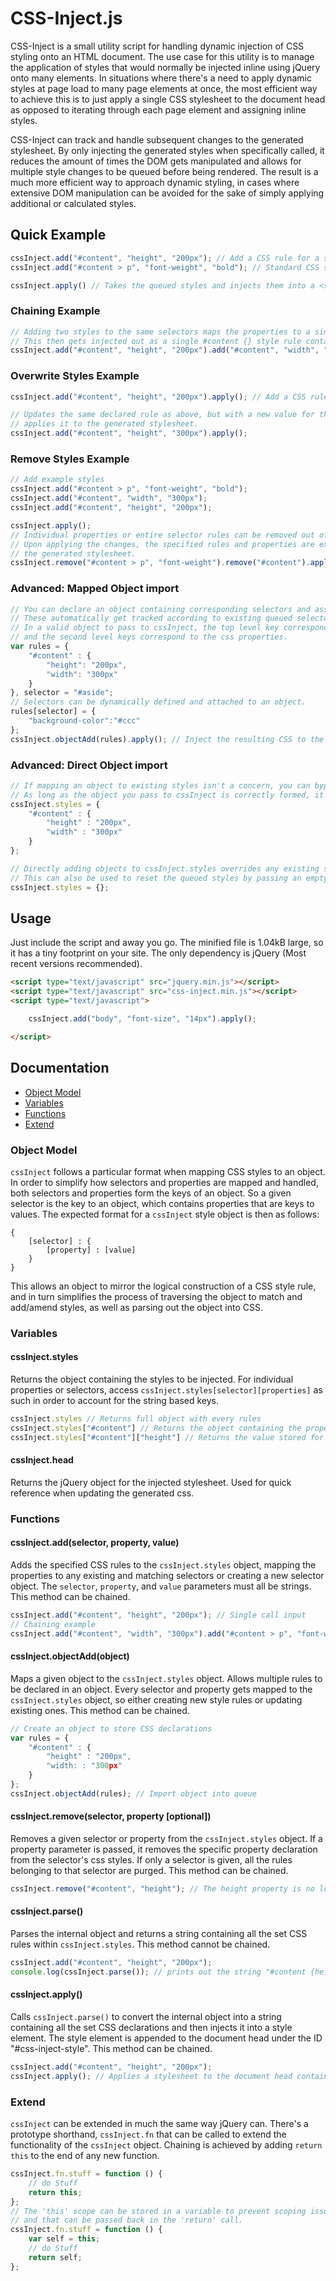 # CSS-Inject.js

CSS-Inject is a small utility script for handling dynamic injection of CSS styling onto an HTML document. The use case for this utility is to manage the application of styles that would normally be injected inline using jQuery onto many elements. In situations where there's a need to apply dynamic styles at page load to many page elements at once, the most efficient way to achieve this is to just apply a single CSS stylesheet to the document head as opposed to iterating through each page element and assigning inline styles.

CSS-Inject can track and handle subsequent changes to the generated stylesheet. By only injecting the generated styles when specifically called, it reduces the amount of times the DOM gets manipulated and allows for multiple style changes to be queued before being rendered. The result is a much more efficient way to approach dynamic styling, in cases where extensive DOM manipulation can be avoided for the sake of simply applying additional or calculated styles.

## Quick Example
```javascript
cssInject.add("#content", "height", "200px"); // Add a CSS rule for a selector, property and value
cssInject.add("#content > p", "font-weight", "bold"); // Standard CSS selectors all will work.

cssInject.apply() // Takes the queued styles and injects them into a <style> in the document head.
```

### Chaining Example
```javascript
// Adding two styles to the same selectors maps the properties to a single selector in the queue.
// This then gets injected out as a single #content {} style rule containing both properties.
cssInject.add("#content", "height", "200px").add("#content", "width", "300px").apply(); 
```

### Overwrite Styles Example
```javascript
cssInject.add("#content", "height", "200px").apply(); // Add a CSS rule and apply it

// Updates the same declared rule as above, but with a new value for the height and
// applies it to the generated stylesheet.
cssInject.add("#content", "height", "300px").apply();
```

### Remove Styles Example
```javascript
// Add example styles
cssInject.add("#content > p", "font-weight", "bold");
cssInject.add("#content", "width", "300px");
cssInject.add("#content", "height", "200px");

cssInject.apply();
// Individual properties or entire selector rules can be removed out of the queue
// Upon applying the changes, the specified rules and properties are expunged from
// the generated stylesheet.
cssInject.remove("#content > p", "font-weight").remove("#content").apply();
```

### Advanced: Mapped Object import
```javascript
// You can declare an object containing corresponding selectors and assigned properties. 
// These automatically get tracked according to existing queued selectors if there are any matches. 
// In a valid object to pass to cssInject, the top level key corresponds to the selector,
// and the second level keys correspond to the css properties.
var rules = {
	"#content" : {
		"height": "200px",
		"width": "300px"
	}
}, selector = "#aside";
// Selectors can be dynamically defined and attached to an object.
rules[selector] = {
	"background-color":"#ccc"
};
cssInject.objectAdd(rules).apply(); // Inject the resulting CSS to the page
```

### Advanced: Direct Object import
```js
// If mapping an object to existing styles isn't a concern, you can bypass the object import functions.
// As long as the object you pass to cssInject is correctly formed, it'll then be able to parse the styles.
cssInject.styles = {
	"#content" : {
		"height" : "200px",
		"width" : "300px"
	}
};

// Directly adding objects to cssInject.styles overrides any existing styles.
// This can also be used to reset the queued styles by passing an empty object.
cssInject.styles = {};
```

## Usage
Just include the script and away you go. The minified file is 1.04kB large, so it has a tiny footprint on your site. The only dependency is jQuery (Most recent versions recommended).
```html
<script type="text/javascript" src="jquery.min.js"></script>
<script type="text/javascript" src="css-inject.min.js"></script>
<script type="text/javascript">

	cssInject.add("body", "font-size", "14px").apply();

</script>
```

## Documentation
* [Object Model](#object-model)
* [Variables](#variables)
* [Functions](#functions)
* [Extend](#extend)

### Object Model
`cssInject` follows a particular format when mapping CSS styles to an object. In order to simplify how selectors and properties are mapped and handled, both selectors and properties form the keys of an object. So a given selector is the key to an object, which contains properties that are keys to values. The expected format for a `cssInject` style object is then as follows:
```
{
	[selector] : {
		[property] : [value]
	}
}
```
This allows an object to mirror the logical construction of a CSS style rule, and in turn simplifies the process of traversing the object to match and add/amend styles, as well as parsing out the object into CSS.

### Variables
#### cssInject.styles
Returns the object containing the styles to be injected. For individual properties or selectors, access `cssInject.styles[selector][properties]` as such in order to account for the string based keys. 
```js
cssInject.styles // Returns full object with every rules
cssInject.styles["#content"] // Returns the object containing the properties for the #content selector
cssInject.styles["#content"]["height"] // Returns the value stored for that selector and property.
```

#### cssInject.head
Returns the jQuery object for the injected stylesheet. Used for quick reference when updating the generated css.

### Functions
#### cssInject.add(selector, property, value)
Adds the specified CSS rules to the `cssInject.styles` object, mapping the properties to any existing and matching selectors or creating a new selector object. The `selector`, `property`, and `value` parameters must all be strings.  This method can be chained.
```js
cssInject.add("#content", "height", "200px"); // Single call input
// Chaining example
cssInject.add("#content", "width", "300px").add("#content > p", "font-weight", "bold");
```

#### cssInject.objectAdd(object)
Maps a given object to the `cssInject.styles` object. Allows multiple rules to be declared in an object. Every selector and property gets mapped to the `cssInject.styles` object, so either creating new style rules or updating existing ones. This method can be chained.
```js
// Create an object to store CSS declarations
var rules = {
	"#content" : {
		"height" : "200px",
		"width: : "300px"
	}
};
cssInject.objectAdd(rules); // Import object into queue
```

#### cssInject.remove(selector, property [optional])
Removes a given selector or property from the `cssInject.styles` object. If a property parameter is passed, it removes the specific property declaration from the selector's css styles. If only a selector is given, all the rules belonging to that selector are purged. This method can be chained.
```js
cssInject.remove("#content", "height"); // The height property is no longer present in #content {...}
```

#### cssInject.parse()
Parses the internal object and returns a string containing all the set CSS rules within `cssInject.styles`. This method cannot be chained.
```js
cssInject.add("#content", "height", "200px");
console.log(cssInject.parse()); // prints out the string "#content {height:200px;}" into the console.
```

#### cssInject.apply()
Calls `cssInject.parse()` to convert the internal object into a string containing all the set CSS declarations and then injects it into a style element. The style element is appended to the document head under the ID "#css-inject-style". This method can be chained.
```js
cssInject.add("#content", "height", "200px");
cssInject.apply(); // Applies a stylesheet to the document head containing all set CSS rules.
```

### Extend
`cssInject` can be extended in much the same way jQuery can. There's a prototype shorthand, `cssInject.fn` that can be called to extend the functionality of the `cssInject` object. Chaining is achieved by adding `return this` to the end of any new function.
```js
cssInject.fn.stuff = function () {
	// do Stuff
	return this;
};
// The 'this' scope can be stored in a variable to prevent scoping issues,
// and that can be passed back in the 'return' call.
cssInject.fn.stuff = function () {
	var self = this;
	// do Stuff
	return self;
};
```